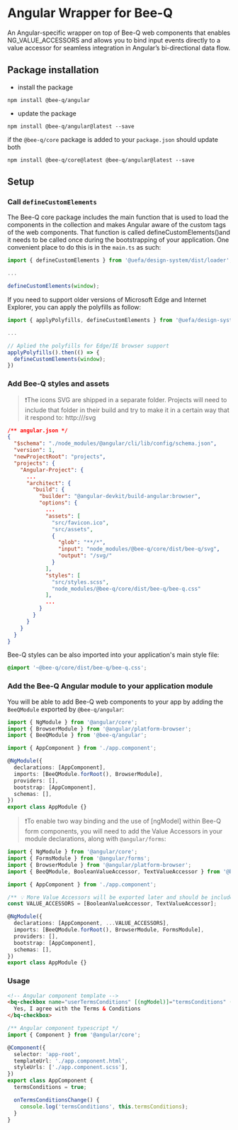 # Angular Wrapper for Bee-Q

An Angular-specific wrapper on top of Bee-Q web components that enables NG_VALUE_ACCESSORS and allows you to bind input events directly to a value accessor for seamless integration in Angular’s bi-directional data flow.

## Package installation

- install the package

```
npm install @bee-q/angular
```

- update the package

```
npm install @bee-q/angular@latest --save
```

if the `@bee-q/core` package is added to your `package.json` should update both

```
npm install @bee-q/core@latest @bee-q/angular@latest --save
```

## Setup

### Call `defineCustomElements`

The Bee-Q core package includes the main function that is used to load the components in the collection and makes Angular aware of the custom tags of the web components. That function is called defineCustomElements()and it needs to be called once during the bootstrapping of your application. One convenient place to do this is in the `main.ts` as such:

```ts
import { defineCustomElements } from '@uefa/design-system/dist/loader';

...

defineCustomElements(window);
```

If you need to support older versions of Microsoft Edge and Internet Explorer, you can apply the polyfills as follow:

```ts
import { applyPolyfills, defineCustomElements } from '@uefa/design-system/dist/loader';

...

// Aplied the polyfills for Edge/IE browser support
applyPolyfills().then(() => {
  defineCustomElements(window);
})
```

### Add Bee-Q styles and assets

> ❗️The icons SVG are shipped in a separate folder. Projects will need to include that folder in their build and try to make it in a certain way that it respond to: http://<domain>/svg
```json
/** angular.json */
{
  "$schema": "./node_modules/@angular/cli/lib/config/schema.json",
  "version": 1,
  "newProjectRoot": "projects",
  "projects": {
    "Angular-Project": {
      ...
      "architect": {
        "build": {
          "builder": "@angular-devkit/build-angular:browser",
          "options": {
            ...
            "assets": [
              "src/favicon.ico",
              "src/assets",
              {
                "glob": "**/*",
                "input": "node_modules/@bee-q/core/dist/bee-q/svg",
                "output": "/svg/"
              }
            ],
            "styles": [
              "src/styles.scss",
              "node_modules/@bee-q/core/dist/bee-q/bee-q.css"
            ],
            ...
          }
		}
      }
    }
  }
}
```

Bee-Q styles can be also imported into your application's main style file:

```css
@import '~@bee-q/core/dist/bee-q/bee-q.css';
```

### Add the Bee-Q Angular module to your application module

You will be able to add Bee-Q web components to your app by adding the `BeeQModule` exported by `@bee-q/angular`:

```ts
import { NgModule } from '@angular/core';
import { BrowserModule } from '@angular/platform-browser';
import { BeeQModule } from '@bee-q/angular';

import { AppComponent } from './app.component';

@NgModule({
  declarations: [AppComponent],
  imports: [BeeQModule.forRoot(), BrowserModule],
  providers: [],
  bootstrap: [AppComponent],
  schemas: [],
})
export class AppModule {}
```

> ❗️To enable two way binding and the use of [ngModel] within Bee-Q form components, you will need to add the Value Accessors in your module declarations, along with `@angular/forms`:

```ts
import { NgModule } from '@angular/core';
import { FormsModule } from '@angular/forms';
import { BrowserModule } from '@angular/platform-browser';
import { BeeQModule, BooleanValueAccessor, TextValueAccessor } from '@bee-q/angular';

import { AppComponent } from './app.component';

/** 💡 More Value Accessors will be exported later and should be included as well */
const VALUE_ACCESSORS = [BooleanValueAccessor, TextValueAccessor];

@NgModule({
  declarations: [AppComponent, ...VALUE_ACCESSORS],
  imports: [BeeQModule.forRoot(), BrowserModule, FormsModule],
  providers: [],
  bootstrap: [AppComponent],
  schemas: [],
})
export class AppModule {}
```

### Usage

```html
<!-- Angular component template -->
<bq-checkbox name="userTermsConditions" [(ngModel)]="termsConditions" (bqChange)="onTermsConditionsChange()">
  Yes, I agree with the Terms & Conditions
</bq-checkbox>
```

```ts
/** Angular component typescript */
import { Component } from '@angular/core';

@Component({
  selector: 'app-root',
  templateUrl: './app.component.html',
  styleUrls: ['./app.component.scss'],
})
export class AppComponent {
  termsConditions = true;

  onTermsConditionsChange() {
    console.log('termsConditions', this.termsConditions);
  }
}
```
